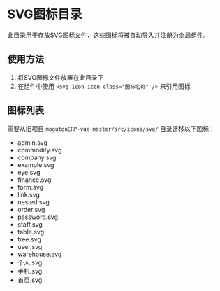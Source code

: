 # SVG图标目录

此目录用于存放SVG图标文件，这些图标将被自动导入并注册为全局组件。

## 使用方法

1. 将SVG图标文件放置在此目录下
2. 在组件中使用 `<svg-icon icon-class="图标名称" />` 来引用图标

## 图标列表

需要从旧项目 `mogutouERP-vue-master/src/icons/svg/` 目录迁移以下图标：
- admin.svg
- commodity.svg
- company.svg
- example.svg
- eye.svg
- finance.svg
- form.svg
- link.svg
- nested.svg
- order.svg
- password.svg
- staff.svg
- table.svg
- tree.svg
- user.svg
- warehouse.svg
- 个人.svg
- 手机.svg
- 首页.svg